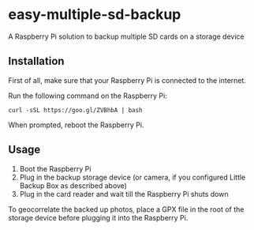 # easy-multiple-sd-backup
A Raspberry Pi solution to backup multiple SD cards on a storage device

## Installation

First of all, make sure that your Raspberry Pi is connected to the internet.

Run the following command on the Raspberry Pi:

    curl -sSL https://goo.gl/ZVBhbA | bash

When prompted, reboot the Raspberry Pi.

## Usage

1. Boot the Raspberry Pi
2. Plug in the backup storage device (or camera, if you configured Little Backup Box as described above)
3. Plug in the card reader and wait till the Raspberry Pi shuts down

To geocorrelate the backed up photos, place a GPX file in the root of the storage device before plugging it into the Raspberry Pi.
